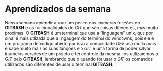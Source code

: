 # Aprendizados da semana
Nessa semana aprendir a usar um pouco das inumeras funções do __GITBASH__ e as funcionalidades do _GIT_ que são coisas diferentes, mas muito proximas. O __GITBASH__ é um terminal que usa a "linguagem" unix, que por sinal é mais utlizada que a lingaugem  do terminal do windowns, pois ele é um programa de codigo aberto por isso a comunidade _DEV_ usa muito mais e sabe muito mais as suas funções e o _GIT_ é uma forma de poder salvar inumeras versões de um projeto e ter controle da mesma nós utilizaremos o _GIT_ pelo __GITBASH__, lembrando que o quando for usar o _GIT_ os comandos utilizados são diferentes de usar o terminal __GITBASH__.